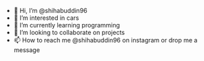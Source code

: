 - 👋 Hi, I’m @shihabuddin96
- 👀 I’m interested in cars 
- 🌱 I’m currently learning programming 
- 💞️ I’m looking to collaborate on projects 
- 📫 How to reach me @shihabuddin96 on instagram or drop me a message

<!---
shihabuddin96/shihabuddin96 is a ✨ special ✨ repository because its `README.md` (this file) appears on your GitHub profile.
You can click the Preview link to take a look at your changes.
--->
